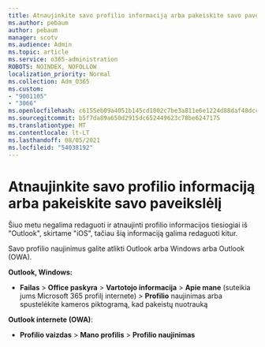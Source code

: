 ```yaml
---
title: Atnaujinkite savo profilio informaciją arba pakeiskite savo paveikslėlį
ms.author: pebaum
author: pebaum
manager: scotv
ms.audience: Admin
ms.topic: article
ms.service: o365-administration
ROBOTS: NOINDEX, NOFOLLOW
localization_priority: Normal
ms.collection: Adm_O365
ms.custom:
- "9001105"
- "3066"
ms.openlocfilehash: c6155eb09a4051b145cd1002c7be3a811e6e1224d88daf48dccbb4e059475081
ms.sourcegitcommit: b5f7da89a650d2915dc652449623c78be6247175
ms.translationtype: MT
ms.contentlocale: lt-LT
ms.lasthandoff: 08/05/2021
ms.locfileid: "54038192"
---
```

# <a name="update-my-profile-information-or-change-my-picture"></a>Atnaujinkite savo profilio informaciją arba pakeiskite savo paveikslėlį

Šiuo metu negalima redaguoti ir atnaujinti profilio informacijos tiesiogiai iš "Outlook", skirtame "iOS", tačiau šią informaciją galima redaguoti kitur. 

Savo profilio naujinimus galite atlikti Outlook arba Windows arba Outlook (OWA). 

**Outlook, Windows:** 

- **Failas**  >  **Office paskyra**  >  **Vartotojo informacija**  >  **Apie mane** (suteikia jums Microsoft 365 profilį internete) > **Profilio** naujinimas arba spustelėkite kameros piktogramą, kad pakeistų nuotrauką  
  
**Outlook internete (OWA)**: 

- **Profilio vaizdas**  >  **Mano profilis**  >  **Profilio naujinimas**
